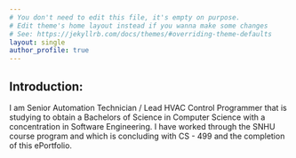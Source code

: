 ```yaml
---
# You don't need to edit this file, it's empty on purpose.
# Edit theme's home layout instead if you wanna make some changes
# See: https://jekyllrb.com/docs/themes/#overriding-theme-defaults
layout: single
author_profile: true
---
```


## Introduction:
I am Senior Automation Technician / Lead HVAC Control Programmer that is studying to obtain a Bachelors of Science in Computer Science with a concentration in Software Engineering. I have worked through the SNHU course program and which is concluding with CS - 499 and the completion of this ePortfolio.

